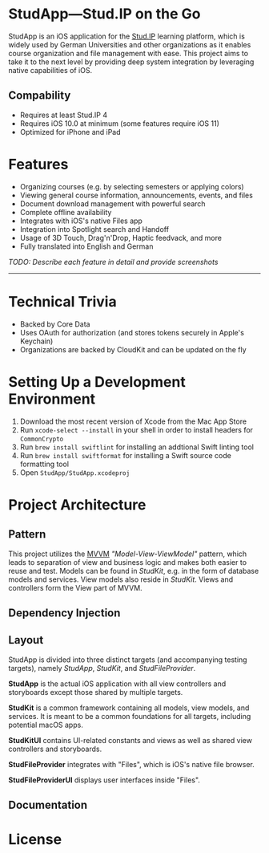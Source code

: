#  StudApp—Stud.IP on the Go

StudApp is an iOS application for the [Stud.IP](http://www.studip.de/) learning platform, which is widely used by German Universities and other organizations as it enables course organization and file management with ease. This project aims to take it to the next level by providing deep system integration by leveraging native capabilities of iOS.

## Compability

* Requires at least Stud.IP 4
* Requires iOS 10.0 at minimum (some features require iOS 11)
* Optimized for iPhone and iPad

# Features

* Organizing courses (e.g. by selecting semesters or applying colors)
* Viewing general course information, announcements, events, and files
* Document download management with powerful search
* Complete offline availability
* Integrates with iOS's native Files app
* Integration into Spotlight search and Handoff
* Usage of 3D Touch, Drag'n'Drop, Haptic feedvack, and more
* Fully translated into English and German

_TODO: Describe each feature in detail and provide screenshots_

---

# Technical Trivia

* Backed by Core Data
* Uses OAuth for authorization (and stores tokens securely in Apple's Keychain)
* Organizations are backed by CloudKit and can be updated on the fly

# Setting Up a Development Environment

1. Download the most recent version of Xcode from the Mac App Store
2. Run `xcode-select --install` in your shell in order to install headers for `CommonCrypto`
3. Run `brew install swiftlint` for installing an addtional Swift linting tool
4. Run `brew install swiftformat` for installing a Swift source code formatting tool
5. Open `StudApp/StudApp.xcodeproj`

# Project Architecture

## Pattern

This project utilizes the [MVVM](TODO) _"Model-View-ViewModel"_ pattern, which leads to separation of view and business logic and makes both easier to reuse and test. Models can be found in _StudKit_, e.g. in the form of database models and services. View models also reside in _StudKit_. Views and controllers form the View part of MVVM.

## Dependency Injection

## Layout

StudApp is divided into three distinct targets (and accompanying testing targets), namely _StudApp_, _StudKit_, and _StudFileProvider_.

**StudApp** is the actual iOS application with all view controllers and storyboards except those shared by multiple targets.

**StudKit** is a common framework containing all models, view models, and services. It is meant to be a common foundations for all targets, including potential macOS apps.

**StudKitUI** contains UI-related constants and views as well as shared view controllers and storyboards.

**StudFileProvider** integrates with "Files", which is iOS's native file browser.

**StudFileProviderUI** displays user interfaces inside "Files".

## Documentation

# License

